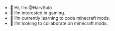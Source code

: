 - 👋 Hi, I’m @HarvSolo
- 👀 I’m interested in gaming.
- 🌱 I’m currently learning to code minecraft mods.
- 💞️ I’m looking to collaborate on minecraft mods.
